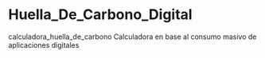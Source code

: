 # Huella_De_Carbono_Digital
calculadora_huella_de_carbono
Calculadora en base al consumo masivo de aplicaciones digitales
